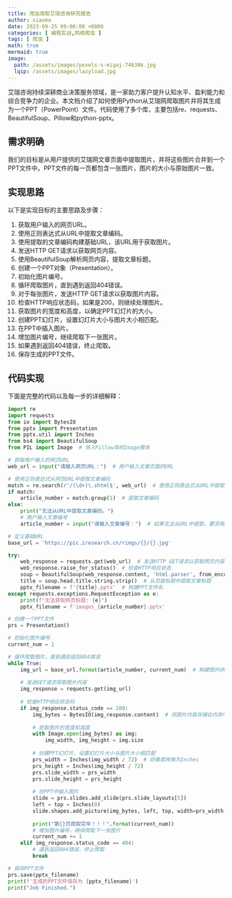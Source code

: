 ```yaml
---
title: 爬虫爬取艾瑞咨询研究报告
author: xiaoma
date: 2023-09-25 09:00:00 +0800
categories: [ 编程实战,网络爬虫 ]
tags: [ 爬虫 ]
math: true
mermaid: true
image:
  path: /assets/images/pexels-s-migaj-746386.jpg
  lqip: /assets/images/lazyload.jpg
---
```


艾瑞咨询持续深耕商业决策服务领域，是一家助力客户提升认知水平、盈利能力和综合竞争力的企业。本文档介绍了如何使用Python从艾瑞网爬取图片并将其生成为一个PPT（PowerPoint）文件。代码使用了多个库，主要包括re、requests、BeautifulSoup、Pillow和python-pptx。

## 需求明确
我们的目标是从用户提供的艾瑞网文章页面中提取图片，并将这些图片合并到一个PPT文件中。PPT文件的每一页都包含一张图片，图片的大小与原始图片一致。

## 实现思路

以下是实现目标的主要思路及步骤：
1. 获取用户输入的网页URL。 
2. 使用正则表达式从URL中提取文章编码。 
3. 使用提取的文章编码构建基础URL，该URL用于获取图片。 
4. 发送HTTP GET请求以获取网页内容。 
5. 使用BeautifulSoup解析网页内容，提取文章标题。 
6. 创建一个PPT对象（Presentation）。 
7. 初始化图片编号。 
8. 循环爬取图片，直到遇到返回404错误。 
9. 对于每张图片，发送HTTP GET请求以获取图片内容。 
10. 检查HTTP响应状态码，如果是200，则继续处理图片。 
11. 获取图片的宽度和高度，以确定PPT幻灯片的大小。 
12. 创建PPT幻灯片，设置幻灯片大小与图片大小相匹配。 
13. 在PPT中插入图片。 
14. 增加图片编号，继续爬取下一张图片。 
15. 如果遇到返回404错误，终止爬取。 
16. 保存生成的PPT文件。

## 代码实现
下面是完整的代码以及每一步的详细解释：

```python
import re
import requests
from io import BytesIO
from pptx import Presentation
from pptx.util import Inches
from bs4 import BeautifulSoup
from PIL import Image  # 导入Pillow库的Image模块

# 获取用户输入的网页URL
web_url = input("请输入网页URL：")  # 用户输入文章页面的URL

# 使用正则表达式从网页URL中提取文章编码
match = re.search(r'/(\d+)\.shtml$', web_url)  # 使用正则表达式从URL中提取文章编码
if match:
    article_number = match.group(1)  # 提取文章编码
else:
    print("无法从URL中提取文章编码。")
    # 用户输入文章编号
    article_number = input("请输入文章编号：")  # 如果无法从URL中提取，要求用户手动输入文章编号

# 定义基础URL
base_url = 'https://pic.iresearch.cn/rimgs/{}/{}.jpg'

try:
    web_response = requests.get(web_url)  # 发送HTTP GET请求以获取网页内容
    web_response.raise_for_status()  # 检查HTTP响应状态
    soup = BeautifulSoup(web_response.content, 'html.parser', from_encoding='GBK')  # 使用BeautifulSoup解析HTML
    title = soup.head.title.string.strip()  # 从页面标题中提取文章标题
    pptx_filename = f'{title}.pptx'  # 构建PPT文件名
except requests.exceptions.RequestException as e:
    print(f"无法获取网页标题: {e}")
    pptx_filename = f'images_{article_number}.pptx'

# 创建一个PPT文件
prs = Presentation()

# 初始化图片编号
current_num = 1

# 循环爬取图片，直到遇到返回404错误
while True:
    img_url = base_url.format(article_number, current_num)  # 构建图片URL
    
    # 发送GET请求获取图片内容
    img_response = requests.get(img_url)
    
    # 检查HTTP响应状态码
    if img_response.status_code == 200:
        img_bytes = BytesIO(img_response.content)  # 将图片内容存储在内存中的字节流中
        
        # 获取图片的宽度和高度
        with Image.open(img_bytes) as img:
            img_width, img_height = img.size
        
        # 创建PPT幻灯片，设置幻灯片大小与图片大小相匹配
        prs_width = Inches(img_width / 72)  # 将像素转换为Inches
        prs_height = Inches(img_height / 72)
        prs.slide_width = prs_width
        prs.slide_height = prs_height
        
        # 在PPT中插入图片
        slide = prs.slides.add_slide(prs.slide_layouts[5])
        left = top = Inches(0)
        slide.shapes.add_picture(img_bytes, left, top, width=prs_width, height=prs_height)
        
        print("第{}页爬取完毕！！！".format(current_num))
        # 增加图片编号，继续爬取下一张图片
        current_num += 1
    elif img_response.status_code == 404:
        # 遇到返回404错误，终止爬取
        break

# 保存PPT文件
prs.save(pptx_filename)
print(f'生成的PPT文件保存为 {pptx_filename}')
print("Job Finished.")
```
